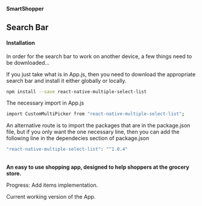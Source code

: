 **SmartShopper**

## Search Bar

#### Installation

In order for the search bar to work on another device, a few things need to be downloaded...

If you just take what is in App.js, then you need to download the appropriate search bar and install it either globally or locally.
``` bash
npm install --save react-native-multiple-select-list
```
The necessary import in App.js
``` bash
import CustomMultiPicker from "react-native-multiple-select-list";
```

An alternative route is to import the packages that are in the package.json file, but if you only want the one necessary line, then you can add the following line in the dependecies section of package.json
``` bash
"react-native-multiple-select-list": "^1.0.4"
```
\
**An easy to use shopping app, designed to help shoppers at the grocery store.**

Progress: Add items implementation.

Current working version of the App.